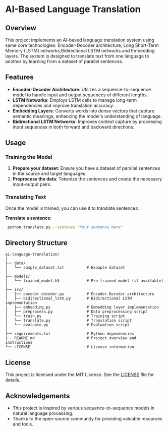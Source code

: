 # AI-Based Language Translation

## Overview

This project implements an AI-based language translation system using same core technologies: Encoder-Decoder architecture, Long Short-Term Memory (LSTM) networks,Bidirectional LSTM networks and Embedding layers. The system is designed to translate text from one language to another by learning from a dataset of parallel sentences.

## Features

- **Encoder-Decoder Architecture**: Utilizes a sequence-to-sequence model to handle input and output sequences of different lengths.
- **LSTM Networks**: Employs LSTM cells to manage long-term dependencies and improve translation accuracy.
- **Embedding Layers**: Converts words into dense vectors that capture semantic meanings, enhancing the model's understanding of language.
- **Bidirectional LSTM Networks**: Improves context capture by processing input sequences in both forward and backward directions.

## Usage

### Training the Model

1. **Prepare your dataset**: Ensure you have a dataset of parallel sentences in the source and target languages.
2. **Preprocess the data**: Tokenize the sentences and create the necessary input-output pairs.

### Translating Text

Once the model is trained, you can use it to translate sentences:

**Translate a sentence**:
  ```bash
   python translate.py --sentence "Your sentence here"
   ```

## Directory Structure

```
ai-language-translation/
│
├── data/
│   └── sample_dataset.txt          # Example dataset
│
├── models/
│   └── trained_model.h5            # Pre-trained model (if available)
│
├── src/
│   ├── encoder_decoder.py          # Encoder-Decoder architecture
│   ├── bidirectional_lstm.py       # Bidirectional LSTM implementation
│   ├── embedding.py                # Embedding layer implementation
│   ├── preprocess.py               # Data preprocessing script
│   └── train.py                    # Training script
│   └── translate.py                # Translation script
│   └── evaluate.py                 # Evaluation script
│
├── requirements.txt                # Python dependencies
├── README.md                       # Project overview and instructions
└── LICENSE                         # License information
```

## License

This project is licensed under the MIT License. See the [LICENSE](LICENSE) file for details.

## Acknowledgements

- This project is inspired by various sequence-to-sequence models in natural language processing.
- Thanks to the open-source community for providing valuable resources and tools.
